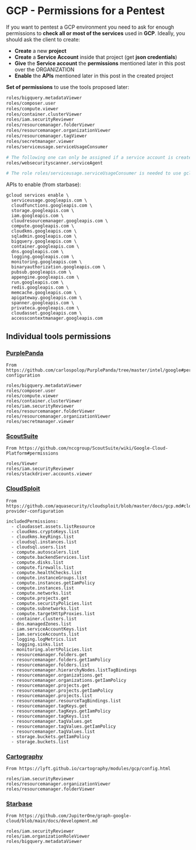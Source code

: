 # GCP - Permissions for a Pentest

If you want to pentest a GCP environment you need to ask for enough permissions to **check all or most of the services** used in **GCP**. Ideally, you should ask the client to create:

* **Create** a new **project**
* **Create** a **Service Account** inside that project (get **json credentials**)
* **Give** the **Service account** the **permissions** mentioned later in this post over the ORGANIZATION
* **Enable** the **APIs** mentioned later in this post in the created project

**Set of permissions** to use the tools proposed later:

```bash
roles/bigquery.metadataViewer
roles/composer.user
roles/compute.viewer
roles/container.clusterViewer
roles/iam.securityReviewer
roles/resourcemanager.folderViewer
roles/resourcemanager.organizationViewer
roles/resourcemanager.tagViewer
roles/secretmanager.viewer
roles/serviceusage.serviceUsageConsumer

# The following one can only be assigned if a service account is created
roles/websecurityscanner.serviceAgent

# The role roles/serviceusage.serviceUsageConsumer is needed to use gcloud asset
```

APIs to enable (from starbase):

```
gcloud services enable \
  serviceusage.googleapis.com \
  cloudfunctions.googleapis.com \
  storage.googleapis.com \
  iam.googleapis.com \
  cloudresourcemanager.googleapis.com \
  compute.googleapis.com \
  cloudkms.googleapis.com \
  sqladmin.googleapis.com \
  bigquery.googleapis.com \
  container.googleapis.com \
  dns.googleapis.com \
  logging.googleapis.com \
  monitoring.googleapis.com \
  binaryauthorization.googleapis.com \
  pubsub.googleapis.com \
  appengine.googleapis.com \
  run.googleapis.com \
  redis.googleapis.com \
  memcache.googleapis.com \
  apigateway.googleapis.com \
  spanner.googleapis.com \
  privateca.googleapis.com \
  cloudasset.googleapis.com \
  accesscontextmanager.googleapis.com
```

## Individual tools permissions

### [PurplePanda](https://github.com/carlospolop/PurplePanda/tree/master/intel/google)

```
From https://github.com/carlospolop/PurplePanda/tree/master/intel/google#permissions-configuration

roles/bigquery.metadataViewer
roles/composer.user
roles/compute.viewer
roles/container.clusterViewer
roles/iam.securityReviewer
roles/resourcemanager.folderViewer
roles/resourcemanager.organizationViewer
roles/secretmanager.viewer
```

### [ScoutSuite](https://github.com/nccgroup/ScoutSuite/wiki/Google-Cloud-Platform#permissions)

```
From https://github.com/nccgroup/ScoutSuite/wiki/Google-Cloud-Platform#permissions

roles/Viewer
roles/iam.securityReviewer
roles/stackdriver.accounts.viewer
```

### [CloudSploit](https://github.com/aquasecurity/cloudsploit/blob/master/docs/gcp.md#cloud-provider-configuration)

```
From https://github.com/aquasecurity/cloudsploit/blob/master/docs/gcp.md#cloud-provider-configuration

includedPermissions:
  - cloudasset.assets.listResource
  - cloudkms.cryptoKeys.list
  - cloudkms.keyRings.list
  - cloudsql.instances.list
  - cloudsql.users.list
  - compute.autoscalers.list
  - compute.backendServices.list
  - compute.disks.list
  - compute.firewalls.list
  - compute.healthChecks.list
  - compute.instanceGroups.list
  - compute.instances.getIamPolicy
  - compute.instances.list
  - compute.networks.list
  - compute.projects.get
  - compute.securityPolicies.list
  - compute.subnetworks.list
  - compute.targetHttpProxies.list
  - container.clusters.list
  - dns.managedZones.list
  - iam.serviceAccountKeys.list
  - iam.serviceAccounts.list
  - logging.logMetrics.list
  - logging.sinks.list
  - monitoring.alertPolicies.list
  - resourcemanager.folders.get
  - resourcemanager.folders.getIamPolicy
  - resourcemanager.folders.list
  - resourcemanager.hierarchyNodes.listTagBindings
  - resourcemanager.organizations.get
  - resourcemanager.organizations.getIamPolicy
  - resourcemanager.projects.get
  - resourcemanager.projects.getIamPolicy
  - resourcemanager.projects.list
  - resourcemanager.resourceTagBindings.list
  - resourcemanager.tagKeys.get
  - resourcemanager.tagKeys.getIamPolicy
  - resourcemanager.tagKeys.list
  - resourcemanager.tagValues.get
  - resourcemanager.tagValues.getIamPolicy
  - resourcemanager.tagValues.list
  - storage.buckets.getIamPolicy
  - storage.buckets.list
```

### [Cartography](https://lyft.github.io/cartography/modules/gcp/config.html)

```
From https://lyft.github.io/cartography/modules/gcp/config.html

roles/iam.securityReviewer
roles/resourcemanager.organizationViewer
roles/resourcemanager.folderViewer
```

### [Starbase](https://github.com/JupiterOne/graph-google-cloud/blob/main/docs/development.md)

```
From https://github.com/JupiterOne/graph-google-cloud/blob/main/docs/development.md

roles/iam.securityReviewer
roles/iam.organizationRoleViewer
roles/bigquery.metadataViewer
```
